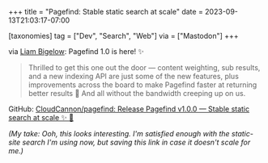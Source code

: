 +++
title = "Pagefind: Stable static search at scale"
date = 2023-09-13T21:03:17-07:00

[taxonomies]
tag = ["Dev", "Search", "Web"]
via = ["Mastodon"]
+++

via [Liam Bigelow](https://fosstodon.org/@bglw/111059193837190797): Pagefind 1.0 is here! ✨

<!-- more -->

> Thrilled to get this one out the door — content weighting, sub results, and a new indexing API are just some of the new features, plus improvements across the board to make Pagefind faster at returning better results 🤩 And all without the bandwidth creeping up on us.

GitHub: [CloudCannon/pagefind: Release Pagefind v1.0.0 — Stable static search at scale ✨ 🚀](https://github.com/CloudCannon/pagefind/releases/tag/v1.0.0)

_(My take: Ooh, this looks interesting. I'm satisfied enough with the static-site search I'm using now, but saving this link in case it doesn't scale for me.)_
